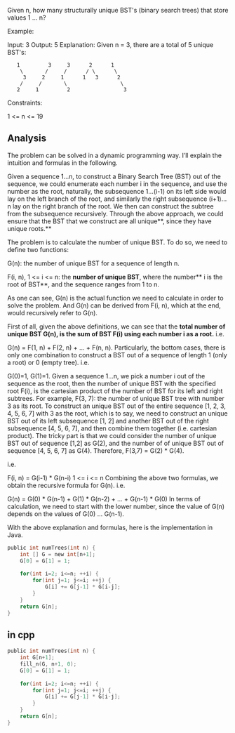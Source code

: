 Given n, how many structurally unique BST's (binary search trees) that store values 1 ... n?

Example:

Input: 3
Output: 5
Explanation:
Given n = 3, there are a total of 5 unique BST's:
```
   1         3     3      2      1
    \       /     /      / \      \
     3     2     1      1   3      2
    /     /       \                 \
   2     1         2                 3
``` 

Constraints:

1 <= n <= 19

## Analysis

The problem can be solved in a dynamic programming way. I’ll explain the intuition and formulas in the following.

Given a sequence 1…n, to construct a Binary Search Tree (BST) out of the sequence, we could enumerate each number i in the sequence, and use the number as the root, naturally, the subsequence 1…(i-1) on its left side would lay on the left branch of the root, and similarly the right subsequence (i+1)…n lay on the right branch of the root. We then can construct the subtree from the subsequence recursively. Through the above approach, we could ensure that the BST that we construct are all unique**, since they have unique roots.**

The problem is to calculate the number of unique BST. To do so, we need to define two functions:

G(n): the number of unique BST for a sequence of length n.

F(i, n), 1 <= i <= n: the **number of unique BST**, where the number** i is the root of BST**, and the sequence ranges from 1 to n.

As one can see, G(n) is the actual function we need to calculate in order to solve the problem. And G(n) can be derived from F(i, n), which at the end, would recursively refer to G(n).

First of all, given the above definitions, we can see that the **total number of unique BST G(n), is the sum of BST F(i) using each number i as a root.**
 i.e.

G(n) = F(1, n) + F(2, n) + ... + F(n, n).
 Particularly, the bottom cases, there is only one combination to construct a BST out of a sequence of length 1 (only a root) or 0 (empty tree).
 i.e.

G(0)=1, G(1)=1.
 Given a sequence 1…n, we pick a number i out of the sequence as the root, then the number of unique BST with the specified root F(i), is the cartesian product of the number of BST for its left and right subtrees. For example, F(3, 7): the number of unique BST tree with number 3 as its root. To construct an unique BST out of the entire sequence [1, 2, 3, 4, 5, 6, 7] with 3 as the root, which is to say, we need to construct an unique BST out of its left subsequence [1, 2] and another BST out of the right subsequence [4, 5, 6, 7], and then combine them together (i.e. cartesian product). The tricky part is that we could consider the number of unique BST out of sequence [1,2] as G(2), and the number of of unique BST out of sequence [4, 5, 6, 7] as G(4). Therefore, F(3,7) = G(2) * G(4).

i.e.

F(i, n) = G(i-1) * G(n-i) 1 <= i <= n
 Combining the above two formulas, we obtain the recursive formula for G(n). i.e.

G(n) = G(0) * G(n-1) + G(1) * G(n-2) + … + G(n-1) * G(0)
 In terms of calculation, we need to start with the lower number, since the value of G(n) depends on the values of G(0) … G(n-1).

With the above explanation and formulas, here is the implementation in Java.

```c
public int numTrees(int n) {
    int [] G = new int[n+1];
    G[0] = G[1] = 1;
    
    for(int i=2; i<=n; ++i) {
        for(int j=1; j<=i; ++j) {
            G[i] += G[j-1] * G[i-j];
        }
    }
    return G[n];
}
```

## in cpp

```c
public int numTrees(int n) {
    int G[n+1];
    fill_n(G, n+1, 0);
    G[0] = G[1] = 1;
    
    for(int i=2; i<=n; ++i) {
        for(int j=1; j<=i; ++j) {
            G[i] += G[j-1] * G[i-j];
        }
    }
    return G[n];
}
```
